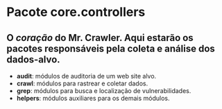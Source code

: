 Pacote core.controllers
=======================

O *coração* do **Mr. Crawler**.
Aqui estarão os pacotes responsáveis pela coleta e análise dos dados-alvo.
-----------------------
* **audit**: módulos de auditoria de um web site alvo.
* **crawl**: módulos para rastrear e coletar dados.
* **grep**: módulos para busca e localização de vulnerabilidades.
* **helpers**: módulos auxiliares para os demais módulos. 
